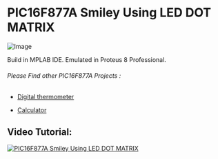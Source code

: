# PIC16F877A Smiley Using LED DOT MATRIX

![Image](https://raw.githubusercontent.com/arjunsk/pic16f877a-smiley/master/screenshot/1.png)

Build in MPLAB IDE.
Emulated in Proteus 8 Professional.

###### Please Find other PIC16F877A Projects : 

* [Digital thermometer](https://github.com/arjunsk/pic16f877a-thermometer)

* [Calculator](https://github.com/arjunsk/pic16f877a-calculator)

## Video Tutorial:  

[![PIC16F877A Smiley Using LED DOT MATRIX](https://img.youtube.com/vi/dH40syrRcL4/0.jpg)](https://www.youtube.com/watch?v=dH40syrRcL4&feature=youtu.be)

